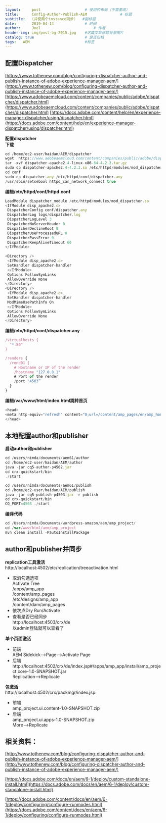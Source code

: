 ```yaml
---
layout:     post   				    # 使用的布局（不需要改）
title:      Config-Author-Publish-AEM 				# 标题 
subtitle:   (并使两个instance同步)   #副标题
date:       2019-04-14 				# 时间
author:     Joel 						# 作者
header-img: img/post-bg-2015.jpg 	#这篇文章标题背景图片
catalog: true 						# 是否归档
tags:	AEM							#标签
---
```

## 配置Dispatcher   
[https://www.tothenew.com/blog/configuring-dispatcher-author-and-publish-instance-of-adobe-experience-manager-aem/](https://www.tothenew.com/blog/configuring-dispatcher-author-and-publish-instance-of-adobe-experience-manager-aem/)
[https://www.adobeaemcloud.com/content/companies/public/adobe/dispatcher/dispatcher.html](https://www.adobeaemcloud.com/content/companies/public/adobe/dispatcher/dispatcher.html)
[https://docs.adobe.com/content/help/en/experience-manager-dispatcher/using/dispatcher.html](https://docs.adobe.com/content/help/en/experience-manager-dispatcher/using/dispatcher.html)

**配置dispatcher**  
**下载** 
```javascript
cd /home/ec2-user/haidan/AEM/dispatcher 
wget  https://www.adobeaemcloud.com/content/companies/public/adobe/dispatcher/dispatcher/_jcr_content/top/download_8/file.res/dispatcher-apache2.4-linux-x86-64-4.2.3.tar.gz
tar -xvf dispatcher-apache2.4-linux-x86-64-4.2.3.tar.gz
sudo cp dispatcher-apache2.4-4.2.3.so /etc/httpd/modules/mod_dispatcher.so
cd conf
sudo cp dispatcher.any /etc/httpd/conf/dispatcher.any
/usr/sbin/setsebool httpd_can_network_connect true
```

**编辑/etc/httpd/conf/httpd.conf** 
```javascript
LoadModule dispatcher_module /etc/httpd/modules/mod_dispatcher.so
<IfModule disp_apache2.c>
 DispatcherConfig conf/dispatcher.any
 DispatcherLog logs/dispatcher.log
 DispatcherLogLevel 3
 DispatcherNoServerHeader 0
 DispatcherDeclineRoot 0
 DispatcherUseProcessedURL 0
 DispatcherPassError 0
 DispatcherKeepAliveTimeout 60
</IfModule>
 
<Directory />
 <IfModule disp_apache2.c>
 SetHandler dispatcher-handler
 </IfModule>
 Options FollowSymLinks
 AllowOverride None
</Directory>
<Directory />
 <IfModule disp_apache2.c>
 SetHandler dispatcher-handler
 ModMimeUsePathInfo On
 </IfModule>
 Options FollowSymLinks
 AllowOverride None
</Directory>
```

**编辑/etc/httpd/conf/dispatcher.any** 
```javascript
/virtualhosts {
  "*:80"
}

/renders {
  /rend01 {
    # Hostname or IP of the render
    /hostname "127.0.0.1"
    # Port of the render
    /port "4503”
  }
}
```

**编辑/var/www/html/index.html跳转首页** 
```javascript
<head>
<meta http-equiv="refresh" content="0;url=/content/amp_pages/en/amp_home.html">
</head>
```
## 本地配置author和publisher   
**启动author和publisher**   
```javascript
cd /users/nimda/documents/aem61/author 
cd /home/ec2-user/haidan/AEM/author   
java -jar cq5-author-p4502.jar
cd crx-quickstart/bin
./start

cd /users/nimda/documents/aem61/publish   
cd /home/ec2-user/haidan/AEM/publish   
java -jar cq5-publish-p4503.jar -r publish
cd crx-quickstart/bin
CQ_PORT=4503 ./start  

```
  
**编译代码**   
```javascript
cd /Users/nimda/Documents/wordpress-amazon/aem/amp_project/   
cd /var/www/html/aem/amp_project   
mvn clean install -PautoInstallPackage
```
  
## author和publisher并同步   
**replication工具激活**   
http://localhost:4502/etc/replication/treeactivation.html  
* 取消勾选选项    
Activate Tree   
/apps/amp_app   
/content/amp_pages   
/etc/designs/amp_app   
/content/dam/amp_pages   
* 依次点Dry Run/Activate   
* 查看是否已经同步   
http://localhost:4503/crx/de  
以admin登陆就可以查看了   

**单个页面激活** 
* 前端   
AEM Sidekick-->Page-->Activate Page   
* 后端   
http://localhost:4502/crx/de/index.jsp#/apps/amp_app/install/amp_project.core-1.0-SNAPSHOT.jar    
Replication-->Replicate   

**包激活**   
http://localhost:4502/crx/packmgr/index.jsp   
* 前端  
amp_project.ui.content-1.0-SNAPSHOT.zip   
* 后端  
amp_project.ui.apps-1.0-SNAPSHOT.zip   
More-->Replicate   

## 相关资料：   
[http://www.tothenew.com/blog/configuring-dispatcher-author-and-publish-instance-of-adobe-experience-manager-aem/](http://www.tothenew.com/blog/configuring-dispatcher-author-and-publish-instance-of-adobe-experience-manager-aem/)

[https://docs.adobe.com/docs/en/aem/6-1/deploy/custom-standalone-install.html](https://docs.adobe.com/docs/en/aem/6-1/deploy/custom-standalone-install.html)

[https://docs.adobe.com/content/docs/en/aem/6-1/deploy/configuring/configure-runmodes.html](https://docs.adobe.com/content/docs/en/aem/6-1/deploy/configuring/configure-runmodes.html)
